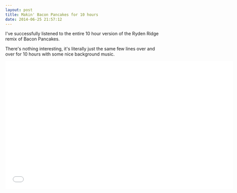 ```yaml
---
layout: post
title: Makin' Bacon Pancakes for 10 hours
date: 2014-06-25 21:57:12
---
```

I've successfully listened to the entire 10 hour version of the Ryden Ridge remix of Bacon Pancakes.

There's nothing interesting, it's literally just the same few lines over and over for 10 hours with some nice background music.

<iframe width="720" height="405" src="//www.youtube.com/embed/uPPEdZ-rFBw" frameborder="0" allowfullscreen></iframe>

